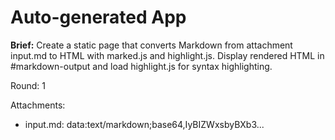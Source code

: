 # Auto-generated App

**Brief:** Create a static page that converts Markdown from attachment input.md to HTML with marked.js and highlight.js. Display rendered HTML in #markdown-output and load highlight.js for syntax highlighting.

Round: 1

Attachments:
- input.md: data:text/markdown;base64,IyBIZWxsbyBXb3...